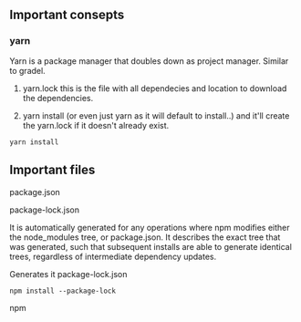 ## Important consepts 

### yarn

Yarn is a package manager that doubles down as project manager. Similar to gradel. 

1) yarn.lock this is the file with all dependecies and location to download the dependencies. 

2) yarn install (or even just yarn as it will default to install..) and it'll create the yarn.lock if it doesn't already exist.

```
yarn install
```

## Important files 

package.json


package-lock.json

It is automatically generated for any operations where npm modifies either the node_modules tree, 
or package.json. It describes the exact tree that was generated, such that subsequent installs are able to generate identical trees, regardless of intermediate dependency updates.

Generates it package-lock.json

```
npm install --package-lock
```

npm
